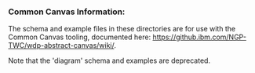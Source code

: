 ### Common Canvas Information:

The schema and example files in these directories are for use with the Common Canvas tooling, documented here: https://github.ibm.com/NGP-TWC/wdp-abstract-canvas/wiki/.

Note that the 'diagram' schema and examples are deprecated.
